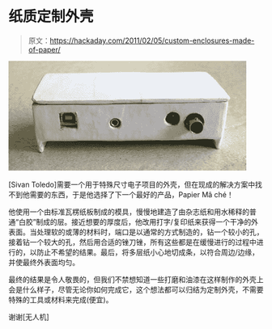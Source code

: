 # 纸质定制外壳

> 原文：<https://hackaday.com/2011/02/05/custom-enclosures-made-of-paper/>

![](img/a91e361b9fdfda920fe65397dcb41707.png "paper")

[Sivan Toledo]需要一个用于特殊尺寸电子项目的外壳，但在现成的解决方案中找不到他需要的东西，于是他选择了下一个最好的产品，Papier Mâ ché！

他使用一个由标准瓦楞纸板制成的模具，慢慢地建造了由杂志纸和用水稀释的普通“白胶”制成的层。接近想要的厚度后，他改用打字/复印纸来获得一个干净的外表面。当处理软的或薄的材料时，端口是以通常的方式制造的，钻一个较小的孔，接着钻一个较大的孔，然后用合适的锉刀锉，所有这些都是在缓慢进行的过程中进行的，以防止不希望的结果。最后，将多层纸小心地切成条，以符合周边/边缘，并使最终外表面均匀。

最终的结果是令人敬畏的，但我们不禁想知道一些打磨和油漆在这样制作的外壳上会是什么样子，尽管无论你如何完成它，这个想法都可以归结为定制外壳，不需要特殊的工具或材料来完成(便宜)。

谢谢[无人机]
